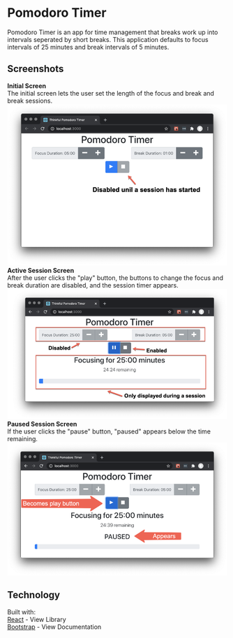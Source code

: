 <h1>Pomodoro Timer</h1>

Pomodoro Timer is an app for time management that breaks work up into intervals seperated by short breaks. This application defaults to focus intervals of 25 minutes and break intervals of 5 minutes.
<h2>Screenshots</h2>
<strong>Initial Screen</strong><br />
The initial screen lets the user set the length of the focus and break and break sessions.
<img src="https://github.com/AudreyMargolis/PomodoroTimer/blob/master/06ddc6bb0f6b5add9db441447000e59c-o-initial-screen.png" />
<strong>Active Session Screen</strong><br />
After the user clicks the "play" button, the buttons to change the focus and break duration are disabled, and the session timer appears.
<img src="https://github.com/AudreyMargolis/PomodoroTimer/blob/master/517bceae35a5acf63fb3d20cb04733cf-ro-active-sesson.png" />
<strong> Paused Session Screen </strong><br />
If the user clicks the "pause" button, "paused" appears below the time remaining.
<img src="https://github.com/AudreyMargolis/PomodoroTimer/blob/master/e179e707512486a110fbdb155a7897b4-o-paused-session.png" />
<h2>Technology</h2>
Built with:<br />
<a href="https://facebook.github.io/react/">React</a> - View Library<br />
<a href="https://getbootstrap.com/docs/5.0/getting-started/introduction/">Bootstrap</a> - View Documentation<br />
